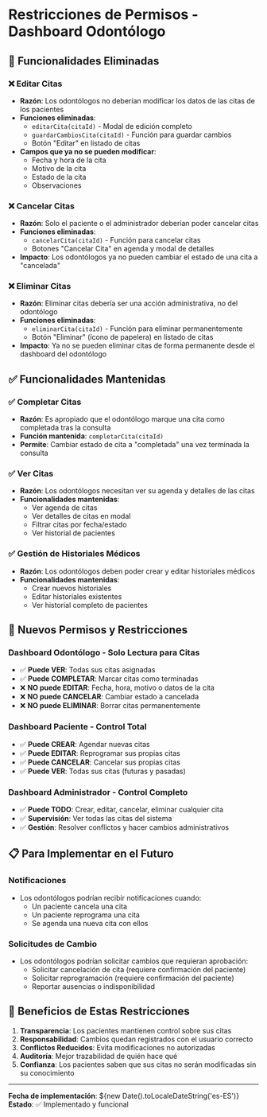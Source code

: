 # Restricciones de Permisos - Dashboard Odontólogo

## 🚫 Funcionalidades Eliminadas

### ❌ **Editar Citas**
- **Razón**: Los odontólogos no deberían modificar los datos de las citas de los pacientes
- **Funciones eliminadas**:
  - `editarCita(citaId)` - Modal de edición completo
  - `guardarCambiosCita(citaId)` - Función para guardar cambios
  - Botón "Editar" en listado de citas
- **Campos que ya no se pueden modificar**:
  - Fecha y hora de la cita
  - Motivo de la cita  
  - Estado de la cita
  - Observaciones

### ❌ **Cancelar Citas**
- **Razón**: Solo el paciente o el administrador deberían poder cancelar citas
- **Funciones eliminadas**:
  - `cancelarCita(citaId)` - Función para cancelar citas
  - Botones "Cancelar Cita" en agenda y modal de detalles
- **Impacto**: Los odontólogos ya no pueden cambiar el estado de una cita a "cancelada"

### ❌ **Eliminar Citas**
- **Razón**: Eliminar citas debería ser una acción administrativa, no del odontólogo
- **Funciones eliminadas**:
  - `eliminarCita(citaId)` - Función para eliminar permanentemente
  - Botón "Eliminar" (ícono de papelera) en listado de citas
- **Impacto**: Ya no se pueden eliminar citas de forma permanente desde el dashboard del odontólogo

## ✅ **Funcionalidades Mantenidas**

### ✅ **Completar Citas**
- **Razón**: Es apropiado que el odontólogo marque una cita como completada tras la consulta
- **Función mantenida**: `completarCita(citaId)`
- **Permite**: Cambiar estado de cita a "completada" una vez terminada la consulta

### ✅ **Ver Citas**
- **Razón**: Los odontólogos necesitan ver su agenda y detalles de las citas
- **Funcionalidades mantenidas**:
  - Ver agenda de citas
  - Ver detalles de citas en modal
  - Filtrar citas por fecha/estado
  - Ver historial de pacientes

### ✅ **Gestión de Historiales Médicos**
- **Razón**: Los odontólogos deben poder crear y editar historiales médicos
- **Funcionalidades mantenidas**:
  - Crear nuevos historiales
  - Editar historiales existentes
  - Ver historial completo de pacientes

## 🔐 **Nuevos Permisos y Restricciones**

### **Dashboard Odontólogo - Solo Lectura para Citas**
- ✅ **Puede VER**: Todas sus citas asignadas
- ✅ **Puede COMPLETAR**: Marcar citas como terminadas
- ❌ **NO puede EDITAR**: Fecha, hora, motivo o datos de la cita
- ❌ **NO puede CANCELAR**: Cambiar estado a cancelada
- ❌ **NO puede ELIMINAR**: Borrar citas permanentemente

### **Dashboard Paciente - Control Total**
- ✅ **Puede CREAR**: Agendar nuevas citas
- ✅ **Puede EDITAR**: Reprogramar sus propias citas
- ✅ **Puede CANCELAR**: Cancelar sus propias citas
- ✅ **Puede VER**: Todas sus citas (futuras y pasadas)

### **Dashboard Administrador - Control Completo**  
- ✅ **Puede TODO**: Crear, editar, cancelar, eliminar cualquier cita
- ✅ **Supervisión**: Ver todas las citas del sistema
- ✅ **Gestión**: Resolver conflictos y hacer cambios administrativos

## 📋 **Para Implementar en el Futuro**

### **Notificaciones**
- Los odontólogos podrían recibir notificaciones cuando:
  - Un paciente cancela una cita
  - Un paciente reprograma una cita
  - Se agenda una nueva cita con ellos

### **Solicitudes de Cambio**
- Los odontólogos podrían solicitar cambios que requieran aprobación:
  - Solicitar cancelación de cita (requiere confirmación del paciente)
  - Solicitar reprogramación (requiere confirmación del paciente)
  - Reportar ausencias o indisponibilidad

## 🎯 **Beneficios de Estas Restricciones**

1. **Transparencia**: Los pacientes mantienen control sobre sus citas
2. **Responsabilidad**: Cambios quedan registrados con el usuario correcto  
3. **Conflictos Reducidos**: Evita modificaciones no autorizadas
4. **Auditoría**: Mejor trazabilidad de quién hace qué
5. **Confianza**: Los pacientes saben que sus citas no serán modificadas sin su conocimiento

---

**Fecha de implementación**: ${new Date().toLocaleDateString('es-ES')}  
**Estado**: ✅ Implementado y funcional